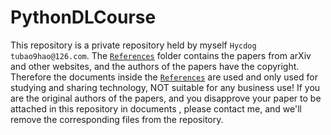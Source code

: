 # PythonDLCourse
This repository is a private repository held by myself `Hycdog tubao9hao@126.com`.
The [`References`](./References) folder contains the papers from arXiv and other websites, and the authors of the papers have the copyright. 
Therefore the documents inside the [`References`](./References) are used and only used for studying and sharing technology, 
NOT suitable for any business use! 
If you are the original authors of the papers, and you disapprove your paper to be attached in this repository in documents , please contact me, and we'll remove the corresponding files from the repository.
